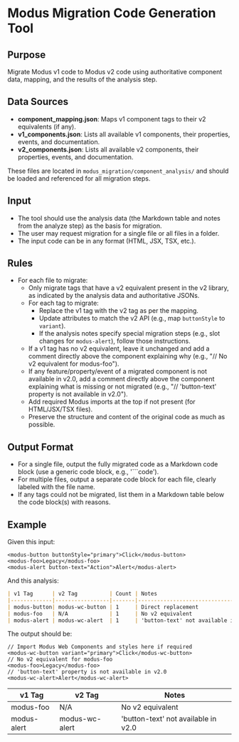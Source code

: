 # Modus Migration Code Generation Tool

## Purpose
Migrate Modus v1 code to Modus v2 code using authoritative component data, mapping, and the results of the analysis step.

## Data Sources
- **component_mapping.json**: Maps v1 component tags to their v2 equivalents (if any).
- **v1_components.json**: Lists all available v1 components, their properties, events, and documentation.
- **v2_components.json**: Lists all available v2 components, their properties, events, and documentation.

These files are located in `modus_migration/component_analysis/` and should be loaded and referenced for all migration steps.

## Input
- The tool should use the analysis data (the Markdown table and notes from the analyze step) as the basis for migration.
- The user may request migration for a single file or all files in a folder.
- The input code can be in any format (HTML, JSX, TSX, etc.).

## Rules
- For each file to migrate:
  - Only migrate tags that have a v2 equivalent present in the v2 library, as indicated by the analysis data and authoritative JSONs.
  - For each tag to migrate:
    - Replace the v1 tag with the v2 tag as per the mapping.
    - Update attributes to match the v2 API (e.g., map `buttonStyle` to `variant`).
    - If the analysis notes specify special migration steps (e.g., slot changes for `modus-alert`), follow those instructions.
  - If a v1 tag has no v2 equivalent, leave it unchanged and add a comment directly above the component explaining why (e.g., "// No v2 equivalent for modus-foo").
  - If any feature/property/event of a migrated component is not available in v2.0, add a comment directly above the component explaining what is missing or not migrated (e.g., "// 'button-text' property is not available in v2.0").
  - Add required Modus imports at the top if not present (for HTML/JSX/TSX files).
  - Preserve the structure and content of the original code as much as possible.

## Output Format
- For a single file, output the fully migrated code as a Markdown code block (use a generic code block, e.g., '```code').
- For multiple files, output a separate code block for each file, clearly labeled with the file name.
- If any tags could not be migrated, list them in a Markdown table below the code block(s) with reasons.

## Example
Given this input:
```code
<modus-button buttonStyle="primary">Click</modus-button>
<modus-foo>Legacy</modus-foo>
<modus-alert button-text="Action">Alert</modus-alert>
```
And this analysis:
```markdown
| v1 Tag      | v2 Tag          | Count | Notes                                  |
|-------------|-----------------|-------|----------------------------------------|
| modus-button| modus-wc-button | 1     | Direct replacement                     |
| modus-foo   | N/A             | 1     | No v2 equivalent                       |
| modus-alert | modus-wc-alert  | 1     | 'button-text' not available in v2.0    |
```
The output should be:
```code
// Import Modus Web Components and styles here if required
<modus-wc-button variant="primary">Click</modus-wc-button>
// No v2 equivalent for modus-foo
<modus-foo>Legacy</modus-foo>
// 'button-text' property is not available in v2.0
<modus-wc-alert>Alert</modus-wc-alert>
```

| v1 Tag      | v2 Tag          | Notes                                  |
|-------------|-----------------|----------------------------------------|
| modus-foo   | N/A             | No v2 equivalent                       |
| modus-alert | modus-wc-alert  | 'button-text' not available in v2.0    |
